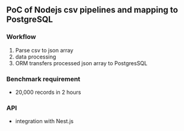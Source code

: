 ## PoC of Nodejs csv pipelines and mapping to PostgreSQL

### Workflow

1. Parse csv to json array
2. data processing
3. ORM transfers processed json array to PostgresSQL

### Benchmark requirement

- 20,000 records in 2 hours

### API

- integration with Nest.js
